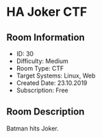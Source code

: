 ﻿# HA Joker CTF

## Room Information
- ID: 30
- Difficulty: Medium
- Room Type: CTF
- Target Systems: Linux, Web
- Created Date: 23.10.2019
- Subscription: Free

## Room Description
Batman hits Joker.
